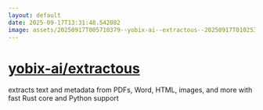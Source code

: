 ```yaml
---
layout: default
date: 2025-09-17T13:31:48.542082
image: assets/20250917T005710379--yobix-ai--extractous--20250917T010253191--cropped.png
---
```


# [yobix-ai/extractous](https://github.com/yobix-ai/extractous)

extracts text and metadata from PDFs, Word, HTML, images, and more with fast Rust core and Python support
